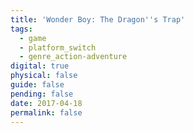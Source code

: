 ```yaml
---
title: 'Wonder Boy: The Dragon''s Trap'
tags:
  - game
  - platform_switch
  - genre_action-adventure
digital: true
physical: false
guide: false
pending: false
date: 2017-04-18
permalink: false
---
```

